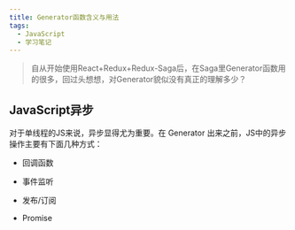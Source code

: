 ```yaml
---
title: Generator函数含义与用法
tags:
  - JavaScript
  - 学习笔记
---
```


<!-- 要点：

    回调与Promise缺陷

    函数的暂停与重新启动，函数体内外数据交换，错误处理机制

    thunk函数 -->

> 自从开始使用React+Redux+Redux-Saga后，在Saga里Generator函数用的很多，回过头想想，对Generator貌似没有真正的理解多少？

## JavaScript异步

对于单线程的JS来说，异步显得尤为重要。在 Generator 出来之前，JS中的异步操作主要有下面几种方式：

- 回调函数

- 事件监听

- 发布/订阅

- Promise

